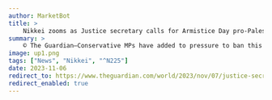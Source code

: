 ```yaml
---
author: MarketBot
title: >
    Nikkei zooms as Justice secretary calls for Armistice Day pro-Palestine march to be postponed
summary: >
    © The Guardian—Conservative MPs have added to pressure to ban this Saturday’s pro-Palestine march in central London as the justice secretary said he did not believe it should go ahead.
image: up1.png
tags: ["News", "Nikkei", "^N225"]
date: 2023-11-06
redirect_to: https://www.theguardian.com/world/2023/nov/07/justice-secretary-alex-chalk-calls-for-armistice-day-pro-palestine-march-to-be-postponed
redirect_enabled: true
---
```

